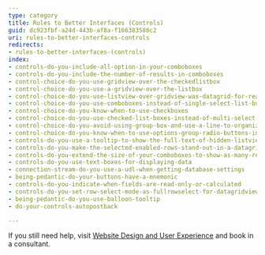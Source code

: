 ```yaml
---
type: category
title: Rules to Better Interfaces (Controls)
guid: dc923fbf-a24d-443b-af8a-f166383580c2
uri: rules-to-better-interfaces-controls
redirects:
- rules-to-better-interfaces-(controls)
index:
- controls-do-you-include-all-option-in-your-comboboxes
- controls-do-you-include-the-number-of-results-in-comboboxes
- control-choice-do-you-use-gridview-over-the-checkedlistbox
- control-choice-do-you-use-a-gridview-over-the-listbox
- control-choice-do-you-use-listview-over-gridview-was-datagrid-for-readonly-windows-forms-only
- control-choice-do-you-use-comboboxes-instead-of-single-select-list-boxes
- control-choice-do-you-know-when-to-use-checkboxes
- control-choice-do-you-use-checked-list-boxes-instead-of-multi-select-list-boxes
- control-choice-do-you-avoid-using-group-box-and-use-a-line-to-organize-your-form
- control-choice-do-you-know-when-to-use-options-group-radio-buttons-instead-of-combobox
- controls-do-you-use-a-tooltip-to-show-the-full-text-of-hidden-listview-data
- controls-do-you-make-the-selected-enabled-rows-stand-out-in-a-datagrid
- controls-do-you-extend-the-size-of-your-comboboxes-to-show-as-many-results-as-possible-windows-forms-only
- controls-do-you-use-text-boxes-for-displaying-data
- connection-stream-do-you-use-a-udl-when-getting-database-settings
- being-pedantic-do-your-buttons-have-a-mnemonic
- controls-do-you-indicate-when-fields-are-read-only-or-calculated
- controls-do-you-set-row-select-mode-as-fullrowselect-for-datagridview-if-it-is-read-only-windows-forms-only
- being-pedantic-do-you-use-balloon-tooltip
- do-your-controls-autopostback

---
```


If you still need help, visit [Website Design and User Experience](https://www.ssw.com.au/ssw/Consulting/UI-UX-Design.aspx) and book in a consultant.

